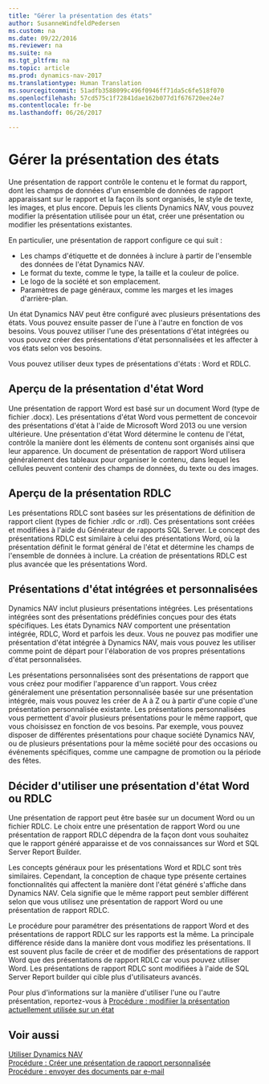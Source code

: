 ```yaml
---
title: "Gérer la présentation des états"
author: SusanneWindfeldPedersen
ms.custom: na
ms.date: 09/22/2016
ms.reviewer: na
ms.suite: na
ms.tgt_pltfrm: na
ms.topic: article
ms.prod: dynamics-nav-2017
ms.translationtype: Human Translation
ms.sourcegitcommit: 51adfb3588099c496f0946ff71da5c6fe518f070
ms.openlocfilehash: 57cd575c1f72841dae162b077d1f676720ee24e7
ms.contentlocale: fr-be
ms.lasthandoff: 06/26/2017

---
```

    
# <a name="manage-report-layouts"></a>Gérer la présentation des états
Une présentation de rapport contrôle le contenu et le format du rapport, dont les champs de données d'un ensemble de données de rapport apparaissant sur le rapport et la façon ils sont organisés, le style de texte, les images, et plus encore. Depuis les clients Dynamics NAV, vous pouvez modifier la présentation utilisée pour un état, créer une présentation ou modifier les présentations existantes. 

En particulier, une présentation de rapport configure ce qui suit :

- Les champs d'étiquette et de données à inclure à partir de l'ensemble des données de l'état Dynamics NAV.
- Le format du texte, comme le type, la taille et la couleur de police.
- Le logo de la société et son emplacement.
- Paramètres de page généraux, comme les marges et les images d'arrière-plan. 

Un état Dynamics NAV peut être configuré avec plusieurs présentations des états. Vous pouvez ensuite passer de l'une à l'autre en fonction de vos besoins. Vous pouvez utiliser l'une des présentations d'état intégrées ou vous pouvez créer des présentations d'état personnalisées et les affecter à vos états selon vos besoins.

Vous pouvez utiliser deux types de présentations d'états : Word et RDLC.

## <a name="word-report-layout-overview"></a>Aperçu de la présentation d'état Word
Une présentation de rapport Word est basé sur un document Word (type de fichier .docx). Les présentations d'état Word vous permettent de concevoir des présentations d'état à l'aide de Microsoft Word 2013 ou une version ultérieure. Une présentation d'état Word détermine le contenu de l'état, contrôle la manière dont les éléments de contenu sont organisés ainsi que leur apparence. Un document de présentation de rapport Word utilisera généralement des tableaux pour organiser le contenu, dans lequel les cellules peuvent contenir des champs de données, du texte ou des images.

## <a name="rdlc-layout-overview"></a>Aperçu de la présentation RDLC
Les présentations RDLC sont basées sur les présentations de définition de rapport client (types de fichier .rdlc or .rdl). Ces présentations sont créées et modifiées à l'aide du Générateur de rapports SQL Server. Le concept des présentations RDLC est similaire à celui des présentations Word, où la présentation définit le format général de l'état et détermine les champs de l'ensemble de données à inclure. La création de présentations RDLC est plus avancée que les présentations Word.

## <a name="built-in-and-custom-report-layouts"></a>Présentations d'état intégrées et personnalisées
Dynamics NAV inclut plusieurs présentations intégrées. Les présentations intégrées sont des présentations prédéfinies conçues pour des états spécifiques. Les états Dynamics NAV comportent une présentation intégrée, RDLC, Word et parfois les deux. Vous ne pouvez pas modifier une présentation d'état intégrée à Dynamics NAV, mais vous pouvez les utiliser comme point de départ pour l'élaboration de vos propres présentations d'état personnalisées. 

Les présentations personnalisées sont des présentations de rapport que vous créez pour modifier l'apparence d'un rapport. Vous créez généralement une présentation personnalisée basée sur une présentation intégrée, mais vous pouvez les créer de A à Z ou à partir d'une copie d'une présentation personnalisée existante. Les présentations personnalisées vous permettent d'avoir plusieurs présentations pour le même rapport, que vous choisissez en fonction de vos besoins. Par exemple, vous pouvez disposer de différentes présentations pour chaque société Dynamics NAV, ou de plusieurs présentations pour la même société pour des occasions ou événements spécifiques, comme une campagne de promotion ou la période des fêtes.

## <a name="deciding-whether-to-use-a-word-or-rdlc-report-layout"></a>Décider d'utiliser une présentation d'état Word ou RDLC 
Une présentation de rapport peut être basée sur un document Word ou un fichier RDLC. Le choix entre une présentation de rapport Word ou une présentation de rapport RDLC dépendra de la façon dont vous souhaitez que le rapport généré apparaisse et de vos connaissances sur Word et SQL Server Report Builder. 

Les concepts généraux pour les présentations Word et RDLC sont très similaires. Cependant, la conception de chaque type présente certaines fonctionnalités qui affectent la manière dont l'état généré s'affiche dans Dynamics NAV. Cela signifie que le même rapport peut sembler différent selon que vous utilisez une présentation de rapport Word ou une présentation de rapport RDLC.

Le procédure pour paramétrer des présentations de rapport Word et des présentations de rapport RDLC sur les rapports est la même. La principale différence réside dans la manière dont vous modifiez les présentations. Il est souvent plus facile de créer et de modifier des présentations de rapport Word que des présentations de rapport RDLC car vous pouvez utiliser Word. Les présentations de rapport RDLC sont modifiées à l'aide de SQL Server Report builder qui cible plus d'utilisateurs avancés.

Pour plus d'informations sur la manière d'utiliser l'une ou l'autre présentation, reportez-vous à [Procédure : modifiier la présentation actuellement utilisée sur un état](ui-how-change-layout-currently-used-report.md)

## <a name="see-also"></a>Voir aussi
[Utiliser Dynamics NAV](ui-work-product.md)  
[Procédure : Créer une présentation de rapport personnalisée](ui-how-create-custom-report-layout.md)  
[Procédure : envoyer des documents par e-mail](ui-how-send-documents-email.md)


